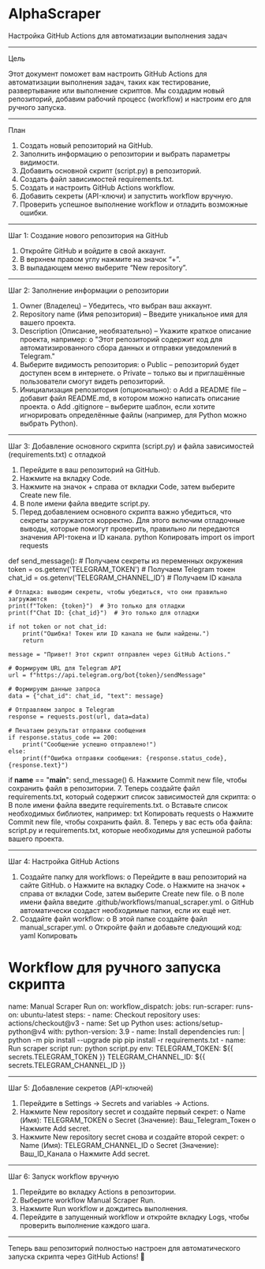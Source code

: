 # AlphaScraper

Настройка GitHub Actions для автоматизации выполнения задач
________________________________________
Цель

Этот документ поможет вам настроить GitHub Actions для автоматизации выполнения задач, таких как тестирование, развертывание или выполнение скриптов. Мы создадим новый репозиторий, добавим рабочий процесс (workflow) и настроим его для ручного запуска.
________________________________________
План

1.	Создать новый репозиторий на GitHub.
2.	Заполнить информацию о репозитории и выбрать параметры видимости.
3.	Добавить основной скрипт (script.py) в репозиторий.
4.	Создать файл зависимостей requirements.txt.
5.	Создать и настроить GitHub Actions workflow.
6.	Добавить секреты (API-ключи) и запустить workflow вручную.
7.	Проверить успешное выполнение workflow и отладить возможные ошибки.
________________________________________
Шаг 1: Создание нового репозитория на GitHub
1.	Откройте GitHub и войдите в свой аккаунт.
2.	В верхнем правом углу нажмите на значок “+”.
3.	В выпадающем меню выберите “New repository”.
________________________________________
Шаг 2: Заполнение информации о репозитории
1.	Owner (Владелец) – Убедитесь, что выбран ваш аккаунт.
2.	Repository name (Имя репозитория) – Введите уникальное имя для вашего проекта.
3.	Description (Описание, необязательно) – Укажите краткое описание проекта, например:
o	"Этот репозиторий содержит код для автоматизированного сбора данных и отправки уведомлений в Telegram."
4.	Выберите видимость репозитория:
o	Public – репозиторий будет доступен всем в интернете.
o	Private – только вы и приглашённые пользователи смогут видеть репозиторий.
5.	Инициализация репозитория (опционально):
o	Add a README file – добавит файл README.md, в котором можно написать описание проекта.
o	Add .gitignore – выберите шаблон, если хотите игнорировать определённые файлы (например, для Python можно выбрать Python).
________________________________________
Шаг 3: Добавление основного скрипта (script.py) и файла зависимостей (requirements.txt) с отладкой
1.	Перейдите в ваш репозиторий на GitHub.
2.	Нажмите на вкладку Code.
3.	Нажмите на значок + справа от вкладки Code, затем выберите Create new file.
4.	В поле имени файла введите script.py.
5.	Перед добавлением основного скрипта важно убедиться, что секреты загружаются корректно. Для этого включим отладочные выводы, которые помогут проверить, правильно ли передаются значения API-токена и ID канала.
python
Копировать
import os
import requests

def send_message():
    # Получаем секреты из переменных окружения
    token = os.getenv('TELEGRAM_TOKEN')  # Получаем Telegram токен
    chat_id = os.getenv('TELEGRAM_CHANNEL_ID')  # Получаем ID канала

    # Отладка: выводим секреты, чтобы убедиться, что они правильно загружаются
    print(f"Token: {token}")  # Это только для отладки
    print(f"Chat ID: {chat_id}")  # Это только для отладки
    
    if not token or not chat_id:
        print("Ошибка! Токен или ID канала не были найдены.")
        return

    message = "Привет! Этот скрипт отправлен через GitHub Actions."

    # Формируем URL для Telegram API
    url = f"https://api.telegram.org/bot{token}/sendMessage"
    
    # Формируем данные запроса
    data = {"chat_id": chat_id, "text": message}
    
    # Отправляем запрос в Telegram
    response = requests.post(url, data=data)
    
    # Печатаем результат отправки сообщения
    if response.status_code == 200:
        print("Сообщение успешно отправлено!")
    else:
        print(f"Ошибка отправки сообщения: {response.status_code}, {response.text}")

if __name__ == "__main__":
    send_message()
6.	Нажмите Commit new file, чтобы сохранить файл в репозитории.
7.	Теперь создайте файл requirements.txt, который содержит список зависимостей для скрипта:
o	В поле имени файла введите requirements.txt.
o	Вставьте список необходимых библиотек, например:
txt
Копировать
requests
o	Нажмите Commit new file, чтобы сохранить файл.
8.	Теперь у вас есть оба файла: script.py и requirements.txt, которые необходимы для успешной работы вашего проекта.
________________________________________
Шаг 4: Настройка GitHub Actions
1.	Создайте папку для workflows:
o	Перейдите в ваш репозиторий на сайте GitHub.
o	Нажмите на вкладку Code.
o	Нажмите на значок + справа от вкладки Code, затем выберите Create new file.
o	В поле имени файла введите .github/workflows/manual_scraper.yml.
o	GitHub автоматически создаст необходимые папки, если их ещё нет.
2.	Создайте файл workflow:
o	В этой папке создайте файл manual_scraper.yml.
o	Откройте файл и добавьте следующий код:
yaml
Копировать
# Workflow для ручного запуска скрипта
name: Manual Scraper Run
on:
  workflow_dispatch:
jobs:
  run-scraper:
    runs-on: ubuntu-latest
    steps:
      - name: Checkout repository
        uses: actions/checkout@v3
      - name: Set up Python
        uses: actions/setup-python@v4
        with:
          python-version: 3.9
      - name: Install dependencies
        run: |
          python -m pip install --upgrade pip
          pip install -r requirements.txt
      - name: Run scraper script
        run: python script.py
        env:
          TELEGRAM_TOKEN: ${{ secrets.TELEGRAM_TOKEN }}
          TELEGRAM_CHANNEL_ID: ${{ secrets.TELEGRAM_CHANNEL_ID }}
________________________________________
Шаг 5: Добавление секретов (API-ключей)
1.	Перейдите в Settings → Secrets and variables → Actions.
2.	Нажмите New repository secret и создайте первый секрет:
o	Name (Имя): TELEGRAM_TOKEN
o	Secret (Значение): Ваш_Telegram_Токен
o	Нажмите Add secret.
3.	Нажмите New repository secret снова и создайте второй секрет:
o	Name (Имя): TELEGRAM_CHANNEL_ID
o	Secret (Значение): Ваш_ID_Канала
o	Нажмите Add secret.
________________________________________
Шаг 6: Запуск workflow вручную
1.	Перейдите во вкладку Actions в репозитории.
2.	Выберите workflow Manual Scraper Run.
3.	Нажмите Run workflow и дождитесь выполнения.
4.	Перейдите в запущенный workflow и откройте вкладку Logs, чтобы проверить выполнение каждого шага.
________________________________________
Теперь ваш репозиторий полностью настроен для автоматического запуска скрипта через GitHub Actions! 🚀

